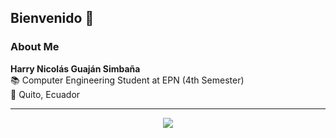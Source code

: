 ## Bienvenido 👋


### About Me
**Harry Nicolás Guaján Simbaña**  
📚 Computer Engineering Student at EPN (4th Semester)  
📍 Quito, Ecuador  

---

<div align="center">
  <img src="https://github-readme-stats.vercel.app/api/top-langs/?username=Harry-GNS&layout=compact&theme=dark" />
</div>
